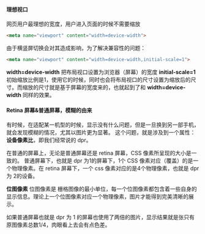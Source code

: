 #### 理想视口
网页用户最理想的宽度，用户进入页面的时候不需要缩放

```html
<meta name="viewport" content="width=device-width">
```

由于横竖屏切换会对其造成影响，为了解决兼容性的问题：

```html
<meta name="viewport" content="width=device-width,initial-scale=1">
```

**width=device-width** 把布局视口设置为浏览器（屏幕）的宽度
**initial-scale=1** 初始缩放比例是1，使用它的时候，同时也会将布局视口的尺寸设置为缩放后的尺寸。而缩放的尺寸就是基于屏幕的宽度来的，也就起到了和 **width=device-width** 同样的效果。

#### Retina 屏幕&普通屏幕，模糊的由来

有时候，在适配某一机型的时候，显示没有什么问题，但是一旦换到另一部手机，就会发现模糊的情况，尤其以图片更为显著。
这个问题，就是涉及到一个属性：**设备像素比**，即我们经常说的 dpr。

在普通的屏幕上，无论是普通屏幕还是 retina 屏幕，CSS 像素所呈现的大小是一致的。
普通屏幕下，也就是 dpr 为1的屏幕下，1个 CSS 像素对应（覆盖）的是一个物理像素。在 retina 屏幕下，一个 css 像素对应的是4个物理像素，也就是 dpr 为 2的设备。

**位图像素**
位图像素是 栅格图像的最小单位，每一个位图像素都包含着一些自身的显示信息。理论上一个位图像素对应一个物理像素，图片才能得到完美清晰的展示。

如果普通屏幕也就是 dpr 为 1 的屏幕也使用了两倍的图片，显示结果就是张只有原图像素总数1/4，肉眼看上去会有点色差。